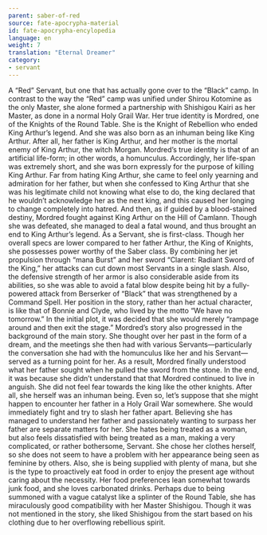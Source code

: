 ```yaml
---
parent: saber-of-red
source: fate-apocrypha-material
id: fate-apocrypha-encylopedia
language: en
weight: 7
translation: "Eternal Dreamer"
category:
- servant
---
```


A “Red” Servant, but one that has actually gone over to the “Black” camp. In contrast to the way the “Red” camp was unified under Shirou Kotomine as the only Master, she alone formed a partnership with Shishigou Kairi as her Master, as done in a normal Holy Grail War.
Her true identity is Mordred, one of the Knights of the Round Table. She is the Knight of Rebellion who ended King Arthur’s legend. And she was also born as an inhuman being like King Arthur. After all, her father is King Arthur, and her mother is the mortal enemy of King Arthur, the witch Morgan.
Mordred’s true identity is that of an artificial life-form; in other words, a homunculus. Accordingly, her life-span was extremely short, and she was born expressly for the purpose of killing King Arthur.
Far from hating King Arthur, she came to feel only yearning and admiration for her father, but when she confessed to King Arthur that she was his legitimate child not knowing what else to do, the king declared that he wouldn’t acknowledge her as the next king, and this caused her longing to change completely into hatred.
And then, as if guided by a blood-stained destiny, Mordred fought against King Arthur on the Hill of Camlann. Though she was defeated, she managed to deal a fatal wound, and thus brought an end to King Arthur’s legend.
As a Servant, she is first-class. Though her overall specs are lower compared to her father Arthur, the King of Knights, she possesses power worthy of the Saber class. By combining her jet propulsion through “mana Burst” and her sword “Clarent: Radiant Sword of the King,” her attacks can cut down most Servants in a single slash. Also, the defensive strength of her armor is also considerable aside from its abilities, so she was able to avoid a fatal blow despite being hit by a fully-powered attack from Berserker of “Black” that was strengthened by a Command Spell.
Her position in the story, rather than her actual character, is like that of Bonnie and Clyde, who lived by the motto “We have no tomorrow.” In the initial plot, it was decided that she would merely “rampage around and then exit the stage.”
Mordred’s story also progressed in the background of the main story. She thought over her past in the form of a dream, and the meetings she then had with various Servants—particularly the conversation she had with the homunculus like her and his Servant—served as a turning point for her.
As a result, Mordred finally understood what her father sought when he pulled the sword from the stone. In the end, it was because she didn’t understand that that Mordred continued to live in anguish. She did not feel fear towards the king like the other knights. After all, she herself was an inhuman being.
Even so, let’s suppose that she might happen to encounter her father in a Holy Grail War somewhere. She would immediately fight and try to slash her father apart. Believing she has managed to understand her father and passionately wanting to surpass her father are separate matters for her.
She hates being treated as a woman, but also feels dissatisfied with being treated as a man, making a very complicated, or rather bothersome, Servant. She chose her clothes herself, so she does not seem to have a problem with her appearance being seen as feminine by others.
Also, she is being supplied with plenty of mana, but she is the type to proactively eat food in order to enjoy the present age without caring about the necessity. Her food preferences lean somewhat towards junk food, and she loves carbonated drinks.
Perhaps due to being summoned with a vague catalyst like a splinter of the Round Table, she has miraculously good compatibility with her Master Shishigou. Though it was not mentioned in the story, she liked Shishigou from the start based on his clothing due to her overflowing rebellious spirit.
